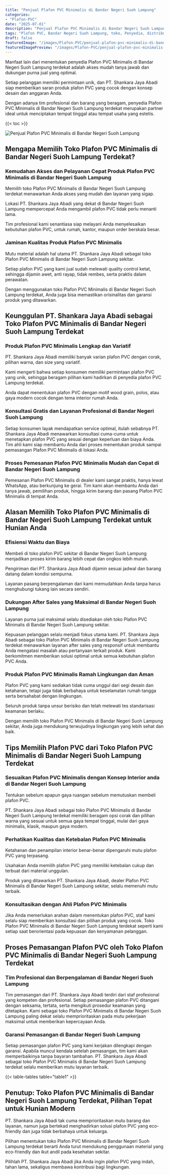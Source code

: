 ```yaml
---
title: "Penjual Plafon PVC Minimalis di Bandar Negeri Suoh Lampung"
categories:
- "Plafon-PVC"
date: "2025-07-01"
description: "Penjual Plafon PVC Minimalis di Bandar Negeri Suoh Lampung untuk tempat tinggal, office, serta toko. Produk unggulan, beragam motif, warna elegan, beserta servis pemasangan ditangani oleh tenaga ahli ahli dan kepastian resmi!|Servis penjualan Plafon PVC Minimalis di Bandar Negeri Suoh Lampung untuk kebutuhan rumah, kantor, maupun toko, beserta material terbaik dan instalasi oleh tim profesional serta jaminan resmi.|Alternatif Plafon PVC Minimalis di Bandar Negeri Suoh Lampung yang andal untuk tempat tinggal, office, dan ritel, bersama material berkualitas dan pemasangan dikerjakan oleh tenaga ahli berpengalaman serta kepastian resmi.|Penyediaan Plafon PVC Minimalis di Bandar Negeri Suoh Lampung untuk hunian, kantor, serta toko, dengan produk berkualitas dan pemasangan oleh teknisi profesional, dilengkapi beserta garansi resmi.}"
tags: "Plafon PVC, Bandar Negeri Suoh Lampung, toko, Penyedia, distributor"
draft: false
featuredImage: "/images/Plafon-PVC/penjual-plafon-pvc-minimalis-di-bandar-negeri-suoh-lampung.png"
featuredImagePreview: "/images/Plafon-PVC/penjual-plafon-pvc-minimalis-di-bandar-negeri-suoh-lampung.png"
---
```


Manfaat lain dari menentukan penyedia Plafon PVC Minimalis di Bandar Negeri Suoh Lampung terdekat adalah akses mudah tanya jawab dan dukungan purna jual yang optimal.

Setiap pelanggan memiliki permintaan unik, dan PT. Shankara Jaya Abadi siap memberikan saran produk plafon PVC yang cocok dengan konsep desain dan anggaran Anda.

Dengan adanya tim profesional dan barang yang beragam, penyedia Plafon PVC Minimalis di Bandar Negeri Suoh Lampung terdekat merupakan partner ideal untuk menciptakan tempat tinggal atau tempat usaha yang estetis.

{{< toc >}}

![Penjual Plafon PVC Minimalis di Bandar Negeri Suoh Lampung](/images/Plafon-PVC/Penjual-Plafon-PVC-Minimalis-di-Bandar-Negeri-Suoh-Lampung.png)

## Mengapa Memilih Toko Plafon PVC Minimalis di Bandar Negeri Suoh Lampung Terdekat?

### Kemudahan Akses dan Pelayanan Cepat Produk Plafon PVC Minimalis di Bandar Negeri Suoh Lampung

Memilih toko Plafon PVC Minimalis di Bandar Negeri Suoh Lampung terdekat menawarkan Anda akses yang mudah dan layanan yang sigap.

Lokasi PT. Shankara Jaya Abadi yang dekat di Bandar Negeri Suoh Lampung mempercepat Anda mengambil plafon PVC tidak perlu menanti lama.

Tim profesional kami senantiasa siap melayani Anda menyelesaikan kebutuhan plafon PVC, untuk rumah, kantor, maupun order berskala besar.

### Jaminan Kualitas Produk Plafon PVC Minimalis

Mutu material adalah hal utama PT. Shankara Jaya Abadi sebagai toko Plafon PVC Minimalis di Bandar Negeri Suoh Lampung sekitar.

Setiap plafon PVC yang kami jual sudah melewati quality control ketat, sehingga dijamin awet, anti rayap, tidak rembes, serta praktis dalam perawatan.

Dengan menggunakan toko Plafon PVC Minimalis di Bandar Negeri Suoh Lampung terdekat, Anda juga bisa memastikan orisinalitas dan garansi produk yang ditawarkan.

## Keunggulan PT. Shankara Jaya Abadi sebagai Toko Plafon PVC Minimalis di Bandar Negeri Suoh Lampung Terdekat

### Produk Plafon PVC Minimalis Lengkap dan Variatif

PT. Shankara Jaya Abadi memiliki banyak varian plafon PVC dengan corak, pilihan warna, dan size yang variatif.

Kami mengerti bahwa setiap konsumen memiliki permintaan plafon PVC yang unik, sehingga beragam pilihan kami hadirkan di penyedia plafon PVC Lampung terdekat.

Anda dapat menentukan plafon PVC dengan motif wood grain, polos, atau gaya modern cocok dengan tema interior rumah Anda.

### Konsultasi Gratis dan Layanan Profesional di Bandar Negeri Suoh Lampung

Setiap konsumen layak mendapatkan service optimal, itulah sebabnya PT. Shankara Jaya Abadi menawarkan konsultasi cuma-cuma untuk menetapkan plafon PVC yang sesuai dengan keperluan dan biaya Anda. Tim ahli kami siap membantu Anda dari proses menentukan produk sampai pemasangan Plafon PVC Minimalis di lokasi Anda.

### Proses Pemesanan Plafon PVC Minimalis Mudah dan Cepat di Bandar Negeri Suoh Lampung

Pemesanan Plafon PVC Minimalis di dealer kami sangat praktis, hanya lewat WhatsApp, atau berkunjung ke gerai. Tim kami akan membantu Anda dari tanya jawab, pemilihan produk, hingga kirim barang dan pasang Plafon PVC Minimalis di tempat Anda.

## Alasan Memilih Toko Plafon PVC Minimalis di Bandar Negeri Suoh Lampung Terdekat untuk Hunian Anda

### Efisiensi Waktu dan Biaya

Membeli di toko plafon PVC sekitar di Bandar Negeri Suoh Lampung menjadikan proses kirim barang lebih cepat dan ongkos lebih murah.

Pengiriman dari PT. Shankara Jaya Abadi dijamin sesuai jadwal dan barang datang dalam kondisi sempurna.

Layanan pasang berpengalaman dari kami memudahkan Anda tanpa harus menghubungi tukang lain secara sendiri.

### Dukungan After Sales yang Maksimal di Bandar Negeri Suoh Lampung

Layanan purna jual maksimal selalu disediakan oleh toko Plafon PVC Minimalis di Bandar Negeri Suoh Lampung sekitar.

Kepuasan pelanggan selalu menjadi fokus utama kami. PT. Shankara Jaya Abadi sebagai toko Plafon PVC Minimalis di Bandar Negeri Suoh Lampung terdekat menawarkan layanan after sales yang responsif untuk membantu Anda mengatasi masalah atau pertanyaan terkait produk. Kami berkomitmen memberikan solusi optimal untuk semua kebutuhan plafon PVC Anda.

### Produk Plafon PVC Minimalis Ramah Lingkungan dan Aman

Plafon PVC yang kami sediakan tidak cuma unggul dari segi desain dan ketahanan, tetapi juga tidak berbahaya untuk keselamatan rumah tangga serta bersahabat dengan lingkungan.

Seluruh produk tanpa unsur berisiko dan telah melewati tes standarisasi keamanan berlaku.

Dengan memilih toko Plafon PVC Minimalis di Bandar Negeri Suoh Lampung sekitar, Anda juga mendukung terwujudnya lingkungan yang lebih sehat dan baik.

## Tips Memilih Plafon PVC dari Toko Plafon PVC Minimalis di Bandar Negeri Suoh Lampung Terdekat

### Sesuaikan Plafon PVC Minimalis dengan Konsep Interior anda di Bandar Negeri Suoh Lampung

Tentukan sebelum apapun gaya ruangan sebelum memutuskan membeli plafon PVC.

PT. Shankara Jaya Abadi sebagai toko Plafon PVC Minimalis di Bandar Negeri Suoh Lampung terdekat memiliki beragam opsi corak dan pilihan warna yang sesuai untuk semua gaya tempat tinggal, mulai dari gaya minimalis, klasik, maupun gaya modern.

### Perhatikan Kualitas dan Ketebalan Plafon PVC Minimalis

Ketahanan dan penampilan interior benar-benar dipengaruhi mutu plafon PVC yang terpasang.

Usahakan Anda memilih plafon PVC yang memiliki ketebalan cukup dan terbuat dari material unggulan.

Produk yang ditawarkan PT. Shankara Jaya Abadi, dealer Plafon PVC Minimalis di Bandar Negeri Suoh Lampung sekitar, selalu memenuhi mutu terbaik.

### Konsultasikan dengan Ahli Plafon PVC Minimalis

Jika Anda memerlukan arahan dalam menentukan plafon PVC, staf kami selalu siap memberikan konsultasi dan pilihan produk yang cocok. Toko Plafon PVC Minimalis di Bandar Negeri Suoh Lampung terdekat seperti kami setiap saat berorientasi pada kepuasan dan kenyamanan pelanggan.

## Proses Pemasangan Plafon PVC oleh Toko Plafon PVC Minimalis di Bandar Negeri Suoh Lampung Terdekat

### Tim Profesional dan Berpengalaman di Bandar Negeri Suoh Lampung

Tim pemasangan dari PT. Shankara Jaya Abadi terdiri dari staf profesional yang kompeten dan profesional. Setiap pemasangan plafon PVC ditangani dengan seksama, tertata, serta mengikuti prosedur keamanan yang ditetapkan. Kami sebagai toko Plafon PVC Minimalis di Bandar Negeri Suoh Lampung paling dekat selalu memprioritaskan pada mutu pekerjaan maksimal untuk memberikan kepercayaan Anda.

### Garansi Pemasangan di Bandar Negeri Suoh Lampung

Setiap pemasangan plafon PVC yang kami kerjakan dilengkapi dengan garansi. Apabila muncul kendala setelah pemasangan, tim kami akan memperbaikinya tanpa bayaran tambahan. PT. Shankara Jaya Abadi sebagai toko Plafon PVC Minimalis di Bandar Negeri Suoh Lampung terdekat selalu memberikan mutu layanan terbaik.

{{< table-tables table="table1" >}}

## Penutup: Toko Plafon PVC Minimalis di Bandar Negeri Suoh Lampung Terdekat, Pilihan Tepat untuk Hunian Modern

PT. Shankara Jaya Abadi tak cuma memprioritaskan mutu barang dan layanan, namun juga bertekad menghadirkan solusi plafon PVC yang eco-friendly dan juga tidak berbahaya untuk keluarga.

Pilihan menentukan toko Plafon PVC Minimalis di Bandar Negeri Suoh Lampung terdekat berarti Anda turut mendukung penggunaan material yang eco-friendly dan ikut andil pada kesehatan sekitar.

Pilihlah PT. Shankara Jaya Abadi jika Anda ingin plafon PVC yang indah, tahan lama, sekaligus membawa kontribusi bagi lingkungan.
